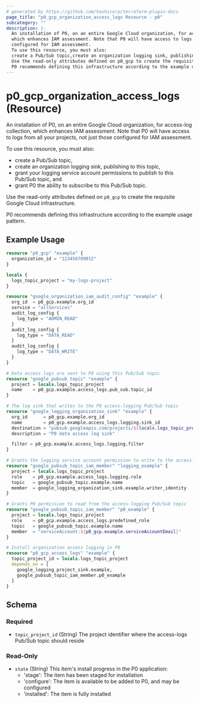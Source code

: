 ```yaml
---
# generated by https://github.com/hashicorp/terraform-plugin-docs
page_title: "p0_gcp_organization_access_logs Resource - p0"
subcategory: ""
description: |-
  An installation of P0, on an entire Google Cloud organization, for access-log collection,
  which enhances IAM assessment. Note that P0 will have access to logs from all your projects, not just those
  configured for IAM assessment.
  To use this resource, you must also:
  create a Pub/Sub topic,create an organization logging sink, publishing to this topic,grant your logging service account permissions to publish to this Pub/Sub topic, andgrant P0 the ability to subscribe to this Pub/Sub topic.
  Use the read-only attributes defined on p0_gcp to create the requisite Google Cloud infrastructure.
  P0 recommends defining this infrastructure according to the example usage pattern.
---
```


# p0_gcp_organization_access_logs (Resource)

An installation of P0, on an entire Google Cloud organization, for access-log collection,
which enhances IAM assessment. Note that P0 will have access to logs from all your projects, not just those
configured for IAM assessment.

To use this resource, you must also:
- create a Pub/Sub topic,
- create an organization logging sink, publishing to this topic,
- grant your logging service account permissions to publish to this Pub/Sub topic, and
- grant P0 the ability to subscribe to this Pub/Sub topic.

Use the read-only attributes defined on `p0_gcp` to create the requisite Google Cloud infrastructure.

P0 recommends defining this infrastructure according to the example usage pattern.

## Example Usage

```terraform
resource "p0_gcp" "example" {
  organization_id = "123456789012"
}

locals {
  logs_topic_project = "my-logs-project"
}

resource "google_organization_iam_audit_config" "example" {
  org_id  = p0_gcp.example.org_id
  service = "allServices"
  audit_log_config {
    log_type = "ADMIN_READ"
  }
  audit_log_config {
    log_type = "DATA_READ"
  }
  audit_log_config {
    log_type = "DATA_WRITE"
  }
}

# Data access logs are sent to P0 using this Pub/Sub topic
resource "google_pubsub_topic" "example" {
  project = locals.logs_topic_project
  name    = p0_gcp.example.access_logs.pub_sub.topic_id
}

# The log sink that writes to the P0 access-logging Pub/Sub topic
resource "google_logging_organization_sink" "example" {
  org_id      = p0_gcp.example.org_id
  name        = p0_gcp.example.access_logs.logging.sink_id
  destination = "pubsub.googleapis.com/projects/${locals.logs_topic_project}/topics/${google_pubsub_topic.example.name}"
  description = "P0 data access log sink"

  filter = p0_gcp.example.access_logs.logging.filter
}

# Grants the logging service account permission to write to the access-logging Pub/Sub topic
resource "google_pubsub_topic_iam_member" "logging_example" {
  project = locals.logs_topic_project
  role    = p0_gcp.example.access_logs.logging.role
  topic   = google_pubsub_topic.example.name
  member  = google_logging_organization_sink.example.writer_identity
}

# Grants P0 permission to read from the access-logging Pub/Sub topic
resource "google_pubsub_topic_iam_member" "p0_example" {
  project = locals.logs_topic_project
  role    = p0_gcp.example.access_logs.predefined_role
  topic   = google_pubsub_topic.example.name
  member  = "serviceAccount:${p0_gcp.example.serviceAccountEmail}"
}

# Install organization access logging in P0
resource "p0_gcp_access_logs" "example" {
  topic_project_id = locals.logs_topic_project
  depends_on = [
    google_logging_project_sink.example,
    google_pubsub_topic_iam_member.p0_example
  ]
}
```

<!-- schema generated by tfplugindocs -->
## Schema

### Required

- `topic_project_id` (String) The project identifier where the access-logs Pub/Sub topic should reside

### Read-Only

- `state` (String) This item's install progress in the P0 application:
	- 'stage': The item has been staged for installation
	- 'configure': The item is available to be added to P0, and may be configured
	- 'installed': The item is fully installed
